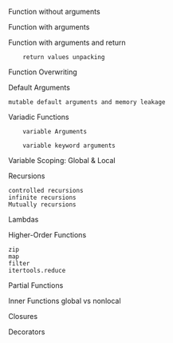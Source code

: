 Function without arguments 

Function with arguments 

Function with arguments and return
    
        return values unpacking

Function Overwriting 

Default Arguments

    mutable default arguments and memory leakage

Variadic Functions 
    
        variable Arguments 

        variable keyword arguments

Variable Scoping: Global & Local 

Recursions
    
    controlled recursions
    infinite recursions
    Mutually recursions

Lambdas

Higher-Order Functions

    zip
    map
    filter
    itertools.reduce


Partial Functions 

Inner Functions 
    global vs nonlocal
    
Closures

Decorators 
